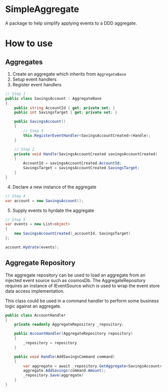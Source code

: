 # SimpleAggregate
A package to help simplify applying events to a DDD aggregate.

# How to use
## Aggregates
1. Create an aggregate which inherits from `AggregateBase`
2. Setup event handlers
3. Register event handlers

```c#
// Step 1
public class SavingsAccount : AggregateBase 
{
    public string AccountId { get; private set; }
    public int SavingsTarget { get; private set; }

    public SavingsAccount()
    {
        // Step 3
        this.RegisterEventHandler<SavingsAccountCreated>(Handle);
    }     

    // Step 2
    private void Handle(SavingsAccountCreated savingsAccountCreated)
    {
        AccountId = savingsAccountCreated.AccountId;
        SavingsTarget = savingsAccountCreated.SavingsTarget;
    }
}
```

4. Declare a new instance of the aggregate
```c#
// Step 4
var account = new SavingsAccount();
```
5. Supply events to hyrdate the aggregate
```c#
// Step 5
var events = new List<object>
{
    new SavingsAccountCreated(_accountId, SavingsTarget)
};

account.Hydrate(events);
```

## Aggregate Repository
The aggregate repository can be used to load an aggregate from an injected event source such as cosmosDb. The AggregateRepository requires an instance of IEventSource which is used to wrap the event store data access implementation.

This class could be used in a command handler to perform some business logic against an aggregate.

```c#
public class AccountHandler 
{
    private readonly AggregateRepository _repository;

    public AccountHandler(AggregateRepository repository) 
    {
        _repository = repository
    }

    public void Handle(AddSavingsCommand command) 
    {
        var aggregate = await _repository.GetAggregate<SavingsAccount>(command.accountId);
        aggregate.AddSavings(command.Amount);
        _repository.Save(aggregate)
    }
}

```